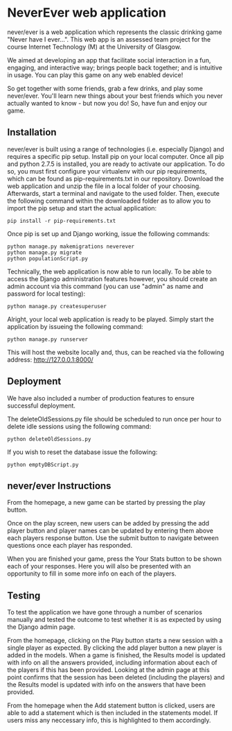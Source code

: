 # NeverEver web application

never/ever is a web application which represents the classic drinking game "Never have I ever...". This web app is an 
assessed team project for the course Internet Technology (M) at the University of Glasgow.

We aimed at developing an app that facilitate social interaction in a fun, engaging, and interactive way; brings people
back together; and is intuitive in usage. You can play this game on any web enabled device!

So get together with some friends, grab a few drinks, and play some never/ever. You'll learn new things about your best
friends which you never actually wanted to know - but now you do! So, have fun and enjoy our game.

Installation
--------------
never/ever is built using a range of technologies (i.e. especially Django) and requires a specific pip setup. Install 
pip on your local computer. Once all pip and python 2.7.5 is installed, you are ready to activate our application. 
To do so, you must first configure your virtualenv with our pip requirements, which can be found as pip-requirements.txt 
in our repository. Download the web application and unzip the file in a local folder of your choosing. Afterwards, 
start a terminal and navigate to the used folder. Then, execute the following command within the downloaded 
folder as to allow you to import the pip setup and start the actual application:
	
	pip install -r pip-requirements.txt

Once pip is set up and Django working, issue the following commands:

	python manage.py makemigrations neverever
	python manage.py migrate
	python populationScript.py
	
Technically, the web application is now able to run locally. To be able to access the Django administration features 
however, you should create an admin account via this command (you can use "admin" as name and password for local 
testing):
	
	python manage.py createsuperuser
	
Alright, your local web application is ready to be played. Simply start the application by issueing the following 
command:

	python manage.py runserver

This will host the website locally and, thus, can be reached via the following address: http://127.0.0.1:8000/

Deployment
-------------
We have also included a number of production features to ensure successful deployment.

The deleteOldSessions.py file should be scheduled to run once per hour to delete idle sessions using the following command:

	python deleteOldSessions.py 

If you wish to reset the database issue the following:

	python emptyDBScript.py

never/**ever** Instructions
------------

From the homepage, a new game can be started by pressing the play button.

Once on the play screen, new users can be added by pressing the add player button and player names can be updated by entering them above each players response button. Use the submit button to navigate between questions once each player has responded. 

When you are finished your game, press the Your Stats button to be shown each of your responses. Here you will also be presented with an opportunity to fill in some more info on each of the players. 

Testing
----------------

To test the application we have gone through a number of scenarios manually and tested the outcome to test whether it is as expected by using the Django admin page. 

From the homepage, clicking on the Play button starts a new session with a single player as expected. By clicking the add player button a new player is added in the models. When a game is finished, the Results model is updated with info on all the answers provided, including information about each of the players if this has been provided. Looking at the admin page at this point confirms that the session has been deleted (including the players) and the Results model is updated with info on the answers that have been provided. 

From the homepage when the Add statement button is clicked, users are able to add a statement which is then included in the statements model. If users miss any neccessary info, this is highlighted to them accordingly. 

